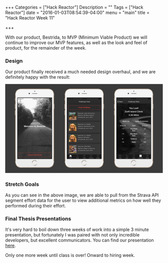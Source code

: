 +++
Categories = ["Hack Reactor"]
Description = ""
Tags = ["Hack Reactor"]
date = "2016-01-03T08:54:39-04:00"
menu = "main"
title = "Hack Reactor Week 11"

+++

With our product, Bestrida, to MVP (Minimum Viable Product) we will continue to improve our MVP features, as well as the look and feel of product, for the remainder of the week.

### Design

Our product finally received a much needed design overhaul, and we are definitely happy with the result:

![Bestrida](/img/bestrida.jpg)

### Stretch Goals

As you can see in the above image, we are able to pull from the Strava API segment effort data for the user to view additional metrics on how well they performed during their effort.

### Final Thesis Presentations

It's very hard to boil down three weeks of work into a simple 3 minute presentation, but fortunately I was paired with not only incredible developers, but excellent communicators. You can find our presentation [here](https://www.youtube.com/watch?v=sw_mcAhgQo4).

Only one more week until class is over! Onward to hiring week.